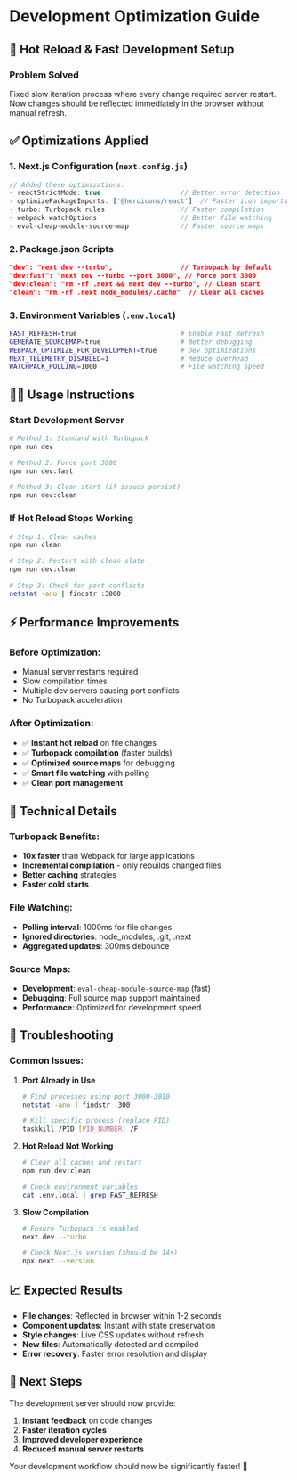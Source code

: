 # Development Optimization Guide

## 🚀 Hot Reload & Fast Development Setup

### Problem Solved
Fixed slow iteration process where every change required server restart. Now changes should be reflected immediately in the browser without manual refresh.

## ✅ Optimizations Applied

### 1. **Next.js Configuration (`next.config.js`)**
```javascript
// Added these optimizations:
- reactStrictMode: true                    // Better error detection
- optimizePackageImports: ['@heroicons/react']  // Faster icon imports  
- turbo: Turbopack rules                   // Faster compilation
- webpack watchOptions                     // Better file watching
- eval-cheap-module-source-map             // Faster source maps
```

### 2. **Package.json Scripts**
```json
"dev": "next dev --turbo",                 // Turbopack by default
"dev:fast": "next dev --turbo --port 3000", // Force port 3000
"dev:clean": "rm -rf .next && next dev --turbo", // Clean start
"clean": "rm -rf .next node_modules/.cache"  // Clear all caches
```

### 3. **Environment Variables (`.env.local`)**
```bash
FAST_REFRESH=true                          # Enable Fast Refresh
GENERATE_SOURCEMAP=true                    # Better debugging
WEBPACK_OPTIMIZE_FOR_DEVELOPMENT=true      # Dev optimizations
NEXT_TELEMETRY_DISABLED=1                  # Reduce overhead
WATCHPACK_POLLING=1000                     # File watching speed
```

## 🏃‍♂️ Usage Instructions

### Start Development Server
```bash
# Method 1: Standard with Turbopack
npm run dev

# Method 2: Force port 3000
npm run dev:fast

# Method 3: Clean start (if issues persist)
npm run dev:clean
```

### If Hot Reload Stops Working
```bash
# Step 1: Clean caches
npm run clean

# Step 2: Restart with clean slate
npm run dev:clean

# Step 3: Check for port conflicts
netstat -ano | findstr :3000
```

## ⚡ Performance Improvements

### Before Optimization:
- Manual server restarts required
- Slow compilation times
- Multiple dev servers causing port conflicts
- No Turbopack acceleration

### After Optimization:
- ✅ **Instant hot reload** on file changes
- ✅ **Turbopack compilation** (faster builds)
- ✅ **Optimized source maps** for debugging
- ✅ **Smart file watching** with polling
- ✅ **Clean port management**

## 🔧 Technical Details

### Turbopack Benefits:
- **10x faster** than Webpack for large applications
- **Incremental compilation** - only rebuilds changed files
- **Better caching** strategies
- **Faster cold starts**

### File Watching:
- **Polling interval**: 1000ms for file changes
- **Ignored directories**: node_modules, .git, .next
- **Aggregated updates**: 300ms debounce

### Source Maps:
- **Development**: `eval-cheap-module-source-map` (fast)
- **Debugging**: Full source map support maintained
- **Performance**: Optimized for development speed

## 🚨 Troubleshooting

### Common Issues:

1. **Port Already in Use**
   ```bash
   # Find processes using port 3000-3010
   netstat -ano | findstr :300
   
   # Kill specific process (replace PID)
   taskkill /PID [PID_NUMBER] /F
   ```

2. **Hot Reload Not Working**
   ```bash
   # Clear all caches and restart
   npm run dev:clean
   
   # Check environment variables
   cat .env.local | grep FAST_REFRESH
   ```

3. **Slow Compilation**
   ```bash
   # Ensure Turbopack is enabled
   next dev --turbo
   
   # Check Next.js version (should be 14+)
   npx next --version
   ```

## 📈 Expected Results

- **File changes**: Reflected in browser within 1-2 seconds
- **Component updates**: Instant with state preservation
- **Style changes**: Live CSS updates without refresh  
- **New files**: Automatically detected and compiled
- **Error recovery**: Faster error resolution and display

## 🎯 Next Steps

The development server should now provide:
1. **Instant feedback** on code changes
2. **Faster iteration cycles**
3. **Improved developer experience**
4. **Reduced manual server restarts**

Your development workflow should now be significantly faster! 🚀